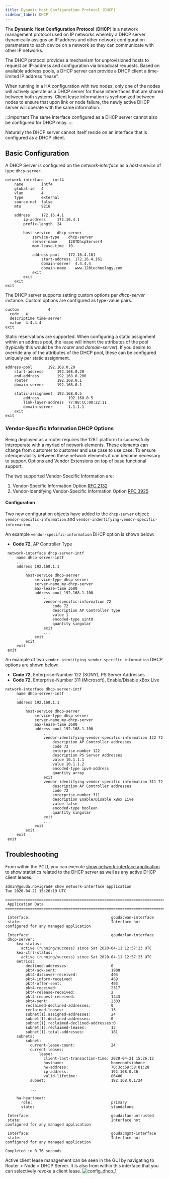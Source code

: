 ```yaml
---
title: Dynamic Host Configuration Protocol (DHCP)
sidebar_label: DHCP
---
```


The **Dynamic Host Configuration Protocol** (**DHCP**) is a network management protocol used on IP networks whereby a DHCP server dynamically assigns an IP address and other network configuration parameters to each device on a network so they can communicate with other IP networks.

The DHCP protocol provides a mechanism for unprovisioned hosts to request an IP-address and configuration via broadcast requests. Based on available address pools, a DHCP server can provide a DHCP client a time-limited IP address “lease”.

When running in a HA configuration with two nodes, only one of the nodes will actively operate as a DHCP server for those intererfaces that are shared between both systems. Client lease information is sychronized between nodes to ensure that upon link or node failure, the newly active DHCP server will operate with the same information.

:::important
The same interface configured as a DHCP server cannot also be configured for DHCP relay.
:::

Naturally the DHCP server cannot itself reside on an interface that is configured as a DHCP client.

## Basic Configuration
A DHCP Server is configured on the _network-interface_ as a _host-service_ of type `dhcp-server`.

```
network-interface    intf4
    name        intf4
    global-id   4
    vlan        4
    type        external
    source-nat  false
    mtu         9216

    address     172.16.4.1
        ip-address     172.16.4.1
        prefix-length  24

        host-service   dhcp-server
            service-type    dhcp-server
            server-name     128TDhcpServer4
            max-lease-time  10

            address-pool    172.16.4.161
                start-address  172.16.4.161
                domain-server  4.4.4.4
                domain-name    www.128technology.com
            exit
        exit
    exit
exit
```
The DHCP server supports setting custom options per _dhcp-server_ instance.  Custom options are configured as type-value pairs.

```
custom             4
  code   4
  descriptime time-server
  value  4.4.4.4
exit
```

Static reservations are supported.  When configuring a static assignment within an address pool, the lease will inherit the attributes of the pool (typically this would be the _router_ and _domain-server_).  If you desire to override any of the attributes of the DHCP pool, these can be configured uniquely per static assignment.

```
address-pool       192.168.0.20
    start-address      192.168.0.20
    end-address        192.168.0.200
    router             192.168.0.1
    domain-server      192.168.0.1

    static-assignment  192.168.0.5
        address             192.168.0.5
        link-layer-address  77:88:CC:00:22:11
        domain-server       1.1.1.1
    exit
exit
```

### Vendor-Specific Information DHCP Options

Being deployed as a router requires the 128T platform to successfully interoperate with a myriad of network elements.  These elements can change from customer to customer and use case to use case.  To ensure interoperability between these network elements it can become necessary to support Options and Vendor Extensions on top of base functional support.

The two supported Vendor-Specific Information are:

1. Vendor-Specific Information Option [RFC 2132](https://tools.ietf.org/html/rfc2132#section-8.4)
2. Vendor-Identifying Vendor-Specific Information Option [RFC 3925](https://tools.ietf.org/html/rfc3925#section-4)

#### Configuration

Two new configuration objects have added to the `dhcp-server` object: `vendor-specific-information` and `vendor-indentifying-vendor-specific-information`.

An example `vendor-specific-information` DHCP option is shown below:

- **Code 72**, AP Controller Type

```
 network-interface dhcp-server-intf
     name dhcp-server-intf
     ...
     address 192.168.1.1
         ...
         host-service dhcp-server
             service-type dhcp-server
             server-name my-dhcp-server
             max-lease-time 3600
             address-pool 192.168.1.100
                 ...
                 vendor-specific-information 72
                     code 72
                     description AP Controller Type
                     value 1
                     encoded-type uint8
                     quantity singular
                 exit
                 ...
             exit
         exit
     exit
 exit
```

An example of two `vendor-identifying vendor-specific information` DHCP options are shown below:

- **Code 72**, Enterprise-Number 122 (SONY), PS Server Addresses
- **Code 72**, Enterprise-Number 311 (Microsoft), Enable/Disable xBox Live

```
network-interface dhcp-server-intf
     name dhcp-server-intf
     ...
     address 192.168.1.1
         ...
         host-service dhcp-server
             service-type dhcp-server
             server-name my-dhcp-server
             max-lease-time 3600
             address-pool 192.168.1.100
                 ...
                 vendor-identifying-vendor-specific-information 122 72
                     description AP Controller addresses
                     code 72
                     enterprise-number 122
                     description PS Server Addresses
                     value 10.1.1.1
                     value 10.1.1.2
                     encoded-type ipv4-address
                     quantity array
                 exit
                 vendor-identifying-vendor-specific-information 311 72
                     description AP Controller addresses
                     code 72
                     enterprise-number 311
                     description Enable/Disable xBox Live
                     value false
                     encoded-type boolean
                     quantity singular
                 exit
                 ...
             exit
         exit
     exit
 exit
```

## Troubleshooting

From within the PCLI, you can execute [show network-interface application](cli_reference.md#show-network-interface-application) to show statistics related to the DHCP server as well as any active DHCP client leases.

```
admin@gouda.novigrad# show network-interface application
Tue 2020-04-21 15:26:19 UTC

====================================================================================================
 Application Data
====================================================================================================

 Interface:                                    gouda:wan-interface
 state:                                        Interface not configured for any managed application

 Interface:                                    gouda:lan-interface
 dhcp-server:
     kea-status:
       active (running/success) since Sat 2020-04-11 12:57:23 UTC
     kea-ctrl-status:
       active (running/success) since Sat 2020-04-11 12:57:23 UTC
     metrics:
         declined-addresses:                   0
         pkt4-ack-sent:                        1900
         pkt4-discover-received:               403
         pkt4-inform-received:                 469
         pkt4-offer-sent:                      403
         pkt4-received:                        2317
         pkt4-release-received:                2
         pkt4-request-received:                1443
         pkt4-sent:                            2303
         reclaimed-declined-addresses:         0
         reclaimed-leases:                     13
         subnet[1].assigned-addresses:         24
         subnet[1].declined-addresses:         0
         subnet[1].reclaimed-declined-addresses:0
         subnet[1].reclaimed-leases:           13
         subnet[1].total-addresses:            181
     subnets:
         subnet:
           current-lease-count:                24
           current-leases:
               lease:
                 client-last-transaction-time: 2020-04-21 15:26:12
                 hostname:                     homecomtsiphone
                 hw-address:                   70:3c:69:58:01:28
                 ip-address:                   192.168.0.36
                 valid-lifetime:               86400
           subnet:                             192.168.0.1/24

           ...

     ha-heartbeat:
       role:                                   primary
       state:                                  standalone

 Interface:                                    gouda:lan-untrusted
 state:                                        Interface not configured for any managed application

 Interface:                                    gouda:mgmt-interface
 state:                                        Interface not configured for any managed application

Completed in 0.76 seconds
```
Active client lease management can be seen in the GUI by navigating to Router > Node > DHCP Server.  It is also from within this interface that you can selectively revoke a client lease.
![config_dhcp_1](/img/config_dhcp_1.png)
